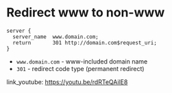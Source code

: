 # Redirect www to non-www

```nginx
server {
  server_name  www.domain.com;
  return       301 http://domain.com$request_uri;
}
```

- `www.domain.com` - www-included domain name
- `301` - redirect code type (permanent redirect)


link_youtube: https://youtu.be/rdRTeQAilE8
